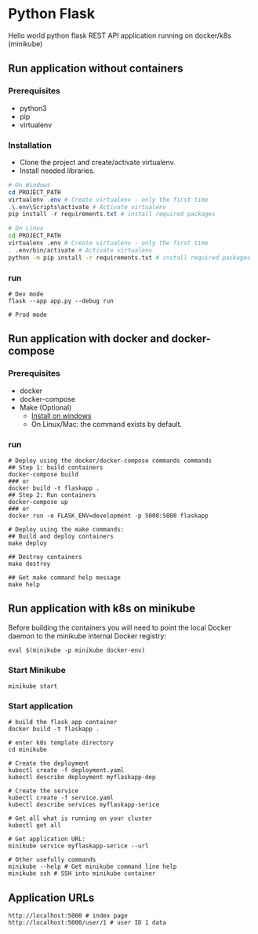 # Python Flask
Hello world python flask REST API application running on docker/k8s (minikube)

## Run application without containers
### Prerequisites
- python3
- pip
- virtualenv

### Installation

* Clone the project and create/activate virtualenv.
* Install needed libraries.

```powershell
# On Windows
cd PROJECT_PATH
virtualenv .env # Create virtualenv - only the first time
.\.env\Scripts\activate # Activate virtualenv
pip install -r requirements.txt # install required packages
```

```bash
# On Linux
cd PROJECT_PATH
virtualenv .env # Create virtualenv - only the first time
. .env/bin/activate # Activate virtualenv
python -m pip install -r requirements.txt # install required packages
```

### run
```
# Dev mode
flask --app app.py --debug run

# Prod mode
```

## Run application with docker and docker-compose
### Prerequisites
- docker
- docker-compose
- Make (Optional)
  - [Install on windows](https://community.chocolatey.org/packages/make)
  - On Linux/Mac: the command exists by default.

### run
```
# Deploy using the docker/docker-compose commands commands
## Step 1: build containers
docker-compose build
### or
docker build -t flaskapp .
## Step 2: Run containers
docker-compose up
### or
docker run -e FLASK_ENV=development -p 5000:5000 flaskapp

# Deploy using the make commands:
## Build and deploy containers
make deploy

## Destroy containers
make destroy 

## Get make command help message
make help
```

## Run application with k8s on minikube
Before building the containers you will need to point the local Docker daemon to the minikube internal Docker registry:
```
eval $(minikube -p minikube docker-env)
```

### Start Minikube
```
minikube start
```

### Start application
```
# build the flask app container
docker build -t flaskapp .

# enter k8s template directory
cd minikube

# Create the deployment
kubectl create -f deployment.yaml
kubectl describe deployment myflaskapp-dep

# Create the service
kubectl create -f service.yaml
kubectl describe services myflaskapp-serice

# Get all what is running on your cluster
kubectl get all

# Get application URL:
minikube service myflaskapp-serice --url

# Other usefully commands
minikube --help # Get minikube command line help
minikube ssh # SSH into minikube container
```

## Application URLs
```
http://localhost:5000 # index page
http://localhost:5000/user/1 # user ID 1 data
```